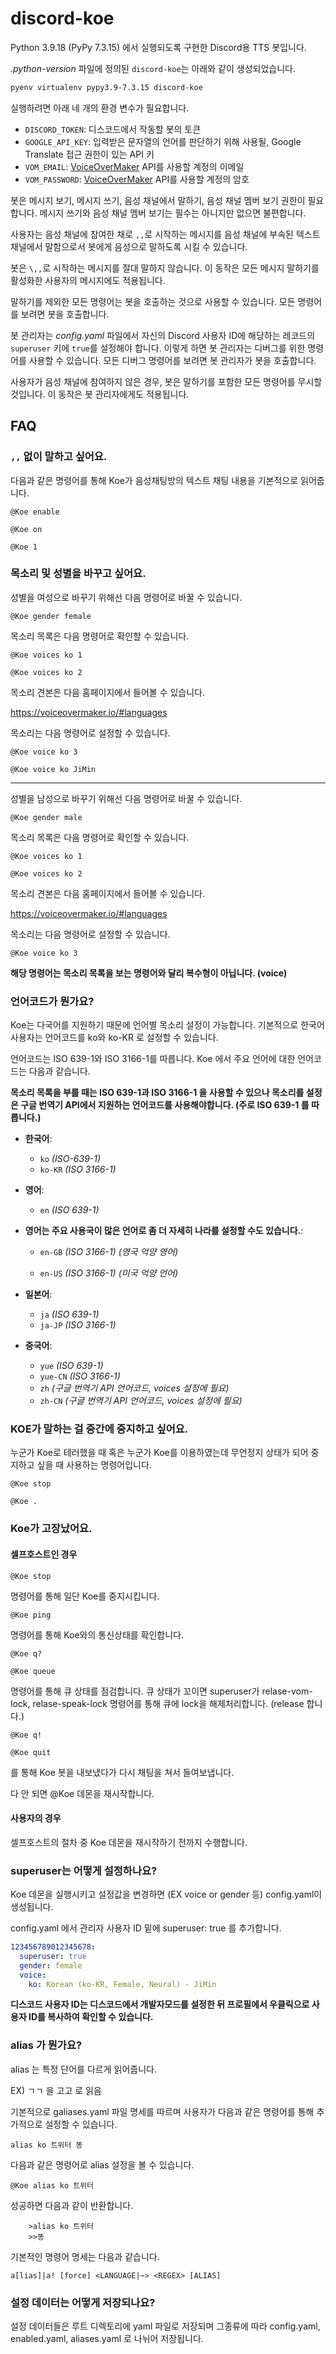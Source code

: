# discord-koe

Python 3.9.18 (PyPy 7.3.15) 에서 실행되도록 구현한 Discord용 TTS 봇입니다.

*.python-version* 파일에 정의된 `discord-koe`는 아래와 같이 생성되었습니다.

```sh
pyenv virtualenv pypy3.9-7.3.15 discord-koe
```

실행하려면 아래 네 개의 환경 변수가 필요합니다.

- `DISCORD_TOKEN`: 디스코드에서 작동할 봇의 토큰
- `GOOGLE_API_KEY`: 입력받은 문자열의 언어를 판단하기 위해 사용될, Google Translate 접근 권한이 있는 API 키
- `VOM_EMAIL`: [VoiceOverMaker] API를 사용할 계정의 이메일
- `VOM_PASSWORD`: [VoiceOverMaker] API를 사용할 계정의 암호

봇은 메시지 보기, 메시지 쓰기, 음성 채널에서 말하기, 음성 채널 멤버 보기 권한이 필요합니다. 메시지 쓰기와 음성 채널 멤버 보기는 필수는 아니지만 없으면 불편합니다.

사용자는 음성 채널에 참여한 채로 `,,`로 시작하는 메시지를 음성 채널에 부속된 텍스트 채널에서 말함으로서 봇에게 음성으로 말하도록 시킬 수 있습니다.

봇은 `\,,`로 시작하는 메시지를 절대 말하지 않습니다. 이 동작은 모든 메시지 말하기를 활성화한 사용자의 메시지에도 적용됩니다.

말하기를 제외한 모든 명령어는 봇을 호출하는 것으로 사용할 수 있습니다. 모든 명령어를 보려면 봇을 호출합니다.

봇 관리자는 _config.yaml_ 파일에서 자신의 Discord 사용자 ID에 해당하는 레코드의 `superuser` 키에 `true`를 설정해야 합니다. 이렇게 하면 봇 관리자는 디버그를 위한 명령어를 사용할 수 있습니다. 모든 디버그 명령어를 보려면 봇 관리자가 봇을 호출합니다.

사용자가 음성 채널에 참여하지 않은 경우, 봇은 말하기를 포함한 모든 명령어를 무시할 것입니다. 이 동작은 봇 관리자에게도 적용됩니다.


[VoiceOverMaker]: https://voiceovermaker.io


## FAQ

### `,,` 없이 말하고 싶어요.

다음과 같은 명령어를 통해 Koe가 음성채팅방의 텍스트 채팅 내용을 기본적으로 읽어줍니다.

```Text
@Koe enable
```

```Text
@Koe on 
```

```Text
@Koe 1
```

### 목소리 및 성별을 바꾸고 싶어요.

성별을 여성으로 바꾸기 위해선 다음 명령어로 바꿀 수 있습니다.
```Text
@Koe gender female
```
목소리 목록은 다음 명령어로 확인할 수 있습니다.
```Text
@Koe voices ko 1
```

```Text
@Koe voices ko 2
```
목소리 견본은 다음 홈페이지에서 들어볼 수 있습니다.

https://voiceovermaker.io/#languages

목소리는 다음 명령어로 설정할 수 있습니다.
```Text
@Koe voice ko 3
```

```Text
@Koe voice ko JiMin
```
---
성별을 남성으로 바꾸기 위해선 다음 명령어로 바꿀 수 있습니다.
```Text
@Koe gender male
```

목소리 목록은 다음 명령어로 확인할 수 있습니다.
```Text
@Koe voices ko 1
```

```Text
@Koe voices ko 2
```
목소리 견본은 다음 홈페이지에서 들어볼 수 있습니다.

https://voiceovermaker.io/#languages

목소리는 다음 명령어로 설정할 수 있습니다.
```Text
@Koe voice ko 3
```
**해당 명령어는 목소리 목록을 보는 명령어와 달리 복수형이 아닙니다. (voice)**

### 언어코드가 뭔가요?

Koe는 다국어를 지원하기 때문에 언어별 목소리 설정이 가능합니다. 기본적으로 한국어 사용자는 언어코드를 ko와 ko-KR 로 설정할 수 있습니다.

언어코드는 ISO 639-1와 ISO 3166-1를 따릅니다.
Koe 에서 주요 언어에 대한 언어코드는 다음과 같습니다.

**목소리 목록을 부를 때는 ISO 639-1과 ISO 3166-1 을 사용할 수 있으나 목소리를 설정은 구글 번역기 API에서 지원하는 언어코드를 사용해야합니다. (주로 ISO 639-1 를 따릅니다.)**

- **한국어**:
   - `ko` _(ISO-639-1)_
   - `ko-KR` _(ISO 3166-1)_

- **영어**:
  - `en` _(ISO 639-1)_

- **영어는 주요 사용국이 많은 언어로 좀 더 자세히 나라를 설정할 수도 있습니다.**:
  - `en-GB` _(ISO 3166-1) (영국 억양 영어)_

  - `en-US` _(ISO 3166-1) (미국 억양 언어)_

- **일본어**:
  - `ja` _(ISO 639-1)_
  - `ja-JP` _(ISO 3166-1)_

- **중국어**:
  - `yue` _(ISO 639-1)_
  - `yue-CN` _(ISO 3166-1)_
  - `zh` _(구글 번역기 API 언어코드, voices 설정에 필요)_
  - `zh-CN` _(구글 번역기 API 언어코드, voices 설정에 필요)_

### KOE가 말하는 걸 중간에 중지하고 싶어요.

누군가 Koe로 테러했을 때 혹은 누군가 Koe를 이용하였는데 무언정지 상태가 되어 중지하고 싶을 때 사용하는 명령어입니다.
```Text
@Koe stop
```

```Text
@Koe .
```

### Koe가 고장났어요.

#### 셀프호스트인 경우
```Text
@Koe stop
```
명령어를 통해 일단 Koe를 중지시킵니다.
```Text
@Koe ping
```
명령어를 통해 Koe와의 통신상태를 확인합니다.
```Text
@Koe q?
```

```Text
@Koe queue
```
명령어를 통해 큐 상태를 점검합니다.
큐 상태가 꼬이면 superuser가 relase-vom-lock, relase-speak-lock 명령어를 통해 큐에 lock을 해제처리합니다. (release 합니다.)
```Text
@Koe q!
```

```Text
@Koe quit
```
를 통해 Koe 봇을 내보냈다가 다시 채팅을 쳐서 들여보냅니다.

다 안 되면 @Koe 데몬을 재시작합니다.

#### 사용자의 경우

셀프호스트의 절차 중 Koe 데몬을 재시작하기 전까지 수행합니다.

### superuser는 어떻게 설정하나요?

Koe 데몬을 실행시키고 설정값을 변경하면 (EX voice or gender 등) config.yaml이 생성됩니다.

config.yaml 에서 관리자 사용자 ID 밑에 superuser: true 를 추가합니다.
```yaml
123456789012345678:
  superuser: true
  gender: female
  voice:
    ko: Korean (ko-KR, Female, Neural) - JiMin
```
**디스코드 사용자 ID는 디스코드에서 개발자모드를 설정한 뒤 프로필에서 우클릭으로 사용자 ID를 복사하여 확인할 수 있습니다.**

### alias 가 뭔가요?

alias 는 특정 단어를 다르게 읽어줍니다.

EX) ㄱㄱ 을 고고 로 읽음

기본적으로 galiases.yaml 파일 명세를 따르며 사용자가 다음과 같은 명령어를 통해 추가적으로 설정할 수 있습니다.

```Text
alias ko 트위터 똥
```
다음과 같은 명령어로 alias 설정을 볼 수 있습니다.
```Text
@Koe alias ko 트위터
```
성공하면 다음과 같이 반환합니다.
```Text
    >alias ko 트위터
    >>똥
```

기본적인 명령어 명세는 다음과 같습니다.
```Text
a[lias]|a! [force] <LANGUAGE|~> <REGEX> [ALIAS]
```
### 설정 데이터는 어떻게 저장되나요?

설정 데이터들은 루트 디렉토리에 yaml 파일로 저장되며 그종류에 따라 config.yaml, enabled.yaml, aliases.yaml 로 나뉘어 저장됩니다.